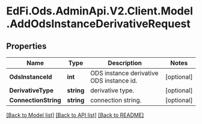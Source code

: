 # EdFi.Ods.AdminApi.V2.Client.Model.AddOdsInstanceDerivativeRequest

## Properties

Name | Type | Description | Notes
------------ | ------------- | ------------- | -------------
**OdsInstanceId** | **int** | ODS instance derivative ODS instance id. | [optional] 
**DerivativeType** | **string** | derivative type. | [optional] 
**ConnectionString** | **string** | connection string. | [optional] 

[[Back to Model list]](../../README.md#documentation-for-models) [[Back to API list]](../../README.md#documentation-for-api-endpoints) [[Back to README]](../../README.md)

